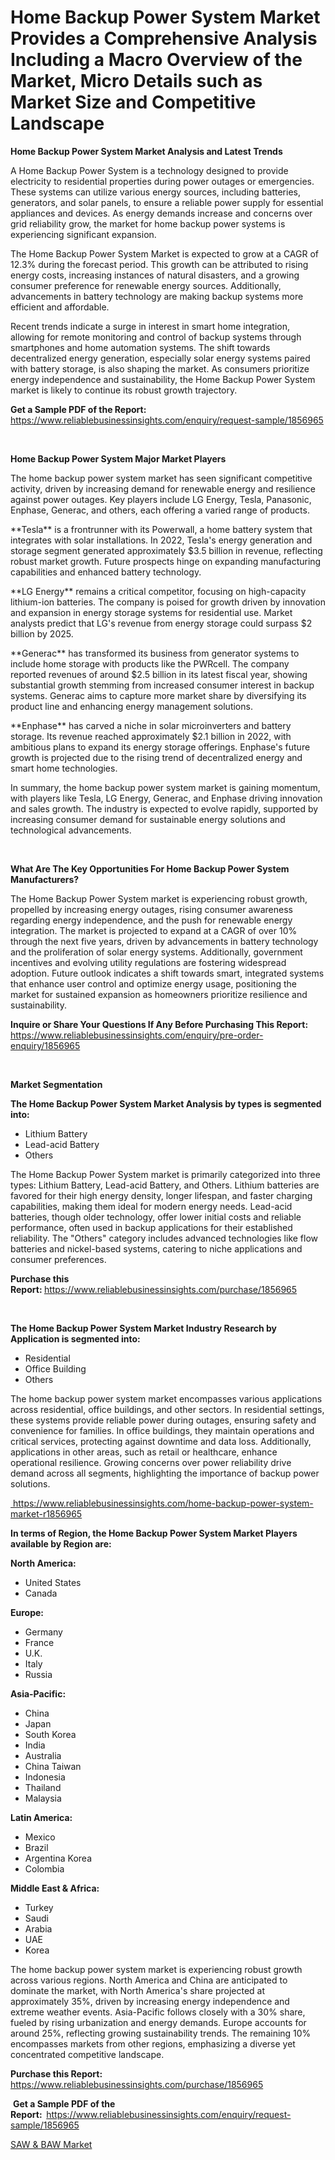 <p><h1>Home Backup Power System Market Provides a Comprehensive Analysis Including a Macro Overview of the Market, Micro Details such as Market Size and Competitive Landscape</h1></p><p><strong>Home Backup Power System Market Analysis and Latest Trends</strong></p>
<p><p>A Home Backup Power System is a technology designed to provide electricity to residential properties during power outages or emergencies. These systems can utilize various energy sources, including batteries, generators, and solar panels, to ensure a reliable power supply for essential appliances and devices. As energy demands increase and concerns over grid reliability grow, the market for home backup power systems is experiencing significant expansion.</p><p>The Home Backup Power System Market is expected to grow at a CAGR of 12.3% during the forecast period. This growth can be attributed to rising energy costs, increasing instances of natural disasters, and a growing consumer preference for renewable energy sources. Additionally, advancements in battery technology are making backup systems more efficient and affordable. </p><p>Recent trends indicate a surge in interest in smart home integration, allowing for remote monitoring and control of backup systems through smartphones and home automation systems. The shift towards decentralized energy generation, especially solar energy systems paired with battery storage, is also shaping the market. As consumers prioritize energy independence and sustainability, the Home Backup Power System market is likely to continue its robust growth trajectory.</p></p>
<p><strong>Get a Sample PDF of the Report:&nbsp;</strong> <a href="https://www.reliablebusinessinsights.com/enquiry/request-sample/1856965?utm_campaign=2239&utm_medium=2&utm_source=Github&utm_content=ia&utm_term=02032025&utm_id=home-backup-power-system">https://www.reliablebusinessinsights.com/enquiry/request-sample/1856965</a></p>
<p>&nbsp;</p>
<p><strong>Home Backup Power System Major Market Players</strong></p>
<p><p>The home backup power system market has seen significant competitive activity, driven by increasing demand for renewable energy and resilience against power outages. Key players include LG Energy, Tesla, Panasonic, Enphase, Generac, and others, each offering a varied range of products.</p><p>**Tesla** is a frontrunner with its Powerwall, a home battery system that integrates with solar installations. In 2022, Tesla's energy generation and storage segment generated approximately $3.5 billion in revenue, reflecting robust market growth. Future prospects hinge on expanding manufacturing capabilities and enhanced battery technology.</p><p>**LG Energy** remains a critical competitor, focusing on high-capacity lithium-ion batteries. The company is poised for growth driven by innovation and expansion in energy storage systems for residential use. Market analysts predict that LG's revenue from energy storage could surpass $2 billion by 2025.</p><p>**Generac** has transformed its business from generator systems to include home storage with products like the PWRcell. The company reported revenues of around $2.5 billion in its latest fiscal year, showing substantial growth stemming from increased consumer interest in backup systems. Generac aims to capture more market share by diversifying its product line and enhancing energy management solutions.</p><p>**Enphase** has carved a niche in solar microinverters and battery storage. Its revenue reached approximately $2.1 billion in 2022, with ambitious plans to expand its energy storage offerings. Enphase's future growth is projected due to the rising trend of decentralized energy and smart home technologies.</p><p>In summary, the home backup power system market is gaining momentum, with players like Tesla, LG Energy, Generac, and Enphase driving innovation and sales growth. The industry is expected to evolve rapidly, supported by increasing consumer demand for sustainable energy solutions and technological advancements.</p></p>
<p>&nbsp;</p>
<p><strong>What Are The Key Opportunities For Home Backup Power System Manufacturers?</strong></p>
<p><p>The Home Backup Power System market is experiencing robust growth, propelled by increasing energy outages, rising consumer awareness regarding energy independence, and the push for renewable energy integration. The market is projected to expand at a CAGR of over 10% through the next five years, driven by advancements in battery technology and the proliferation of solar energy systems. Additionally, government incentives and evolving utility regulations are fostering widespread adoption. Future outlook indicates a shift towards smart, integrated systems that enhance user control and optimize energy usage, positioning the market for sustained expansion as homeowners prioritize resilience and sustainability.</p></p>
<p><strong>Inquire or Share Your Questions If Any Before Purchasing This Report:</strong> <a href="https://www.reliablebusinessinsights.com/enquiry/pre-order-enquiry/1856965?utm_campaign=2239&utm_medium=2&utm_source=Github&utm_content=ia&utm_term=02032025&utm_id=home-backup-power-system">https://www.reliablebusinessinsights.com/enquiry/pre-order-enquiry/1856965</a></p>
<p>&nbsp;</p>
<p><strong>Market Segmentation</strong></p>
<p><strong>The Home Backup Power System Market Analysis by types is segmented into:</strong></p>
<p><ul><li>Lithium Battery</li><li>Lead-acid Battery</li><li>Others</li></ul></p>
<p><p>The Home Backup Power System market is primarily categorized into three types: Lithium Battery, Lead-acid Battery, and Others. Lithium batteries are favored for their high energy density, longer lifespan, and faster charging capabilities, making them ideal for modern energy needs. Lead-acid batteries, though older technology, offer lower initial costs and reliable performance, often used in backup applications for their established reliability. The "Others" category includes advanced technologies like flow batteries and nickel-based systems, catering to niche applications and consumer preferences.</p></p>
<p><strong>Purchase this Report:&nbsp;</strong><a href="https://www.reliablebusinessinsights.com/purchase/1856965?utm_campaign=2239&utm_medium=2&utm_source=Github&utm_content=ia&utm_term=02032025&utm_id=home-backup-power-system">https://www.reliablebusinessinsights.com/purchase/1856965</a></p>
<p>&nbsp;</p>
<p><strong>The Home Backup Power System Market Industry Research by Application is segmented into:</strong></p>
<p><ul><li>Residential</li><li>Office Building</li><li>Others</li></ul></p>
<p><p>The home backup power system market encompasses various applications across residential, office buildings, and other sectors. In residential settings, these systems provide reliable power during outages, ensuring safety and convenience for families. In office buildings, they maintain operations and critical services, protecting against downtime and data loss. Additionally, applications in other areas, such as retail or healthcare, enhance operational resilience. Growing concerns over power reliability drive demand across all segments, highlighting the importance of backup power solutions.</p></p>
<p><a href="https://www.reliablebusinessinsights.com/home-backup-power-system-market-r1856965?utm_campaign=2239&utm_medium=2&utm_source=Github&utm_content=ia&utm_term=02032025&utm_id=home-backup-power-system">&nbsp;https://www.reliablebusinessinsights.com/home-backup-power-system-market-r1856965</a></p>
<p><strong>In terms of Region, the Home Backup Power System Market Players available by Region are:</strong></p>
<p>
    <p> <strong> North America: </strong>
        <ul>
            <li>United States</li>
            <li>Canada</li>
        </ul>
        </p> 
    <p> <strong> Europe: </strong>
        <ul>
            <li>Germany</li>
            <li>France</li>
            <li>U.K.</li>
            <li>Italy</li>
            <li>Russia</li>
        </ul>
        </p> 
    <p> <strong> Asia-Pacific: </strong>
        <ul>
            <li>China</li>
            <li>Japan</li>
            <li>South Korea</li>
            <li>India</li>
            <li>Australia</li>
            <li>China Taiwan</li>
            <li>Indonesia</li>
            <li>Thailand</li>
            <li>Malaysia</li>
        </ul>
        </p> 
    <p> <strong> Latin America: </strong>
        <ul>
            <li>Mexico</li>
            <li>Brazil</li>
            <li>Argentina Korea</li>
            <li>Colombia</li>
        </ul>
        </p> 
    <p> <strong> Middle East & Africa: </strong>
        <ul>
            <li>Turkey</li>
            <li>Saudi</li>
            <li>Arabia</li>
            <li>UAE</li>
            <li>Korea</li>
        </ul>
    </p>
    </p>
<p><p>The home backup power system market is experiencing robust growth across various regions. North America and China are anticipated to dominate the market, with North America's share projected at approximately 35%, driven by increasing energy independence and extreme weather events. Asia-Pacific follows closely with a 30% share, fueled by rising urbanization and energy demands. Europe accounts for around 25%, reflecting growing sustainability trends. The remaining 10% encompasses markets from other regions, emphasizing a diverse yet concentrated competitive landscape.</p></p>
<p><strong>Purchase this Report: </strong><a href="https://www.reliablebusinessinsights.com/purchase/1856965?utm_campaign=2239&utm_medium=2&utm_source=Github&utm_content=ia&utm_term=02032025&utm_id=home-backup-power-system">https://www.reliablebusinessinsights.com/purchase/1856965</a></p>
<p>&nbsp;<strong>Get a Sample PDF of the Report:&nbsp;&nbsp;</strong><a href="https://www.reliablebusinessinsights.com/enquiry/request-sample/1856965?utm_campaign=2239&utm_medium=2&utm_source=Github&utm_content=ia&utm_term=02032025&utm_id=home-backup-power-system">https://www.reliablebusinessinsights.com/enquiry/request-sample/1856965</a></p>
<p><strong></strong></p>
<p><p><a href="https://github.com/JubayerMia832/Market-Research-Report-List-1/blob/main/saw-baw-market.md?utm_campaign=2239&utm_medium=2&utm_source=Github&utm_content=ia&utm_term=02032025&utm_id=home-backup-power-system">SAW & BAW Market</a></p></p>